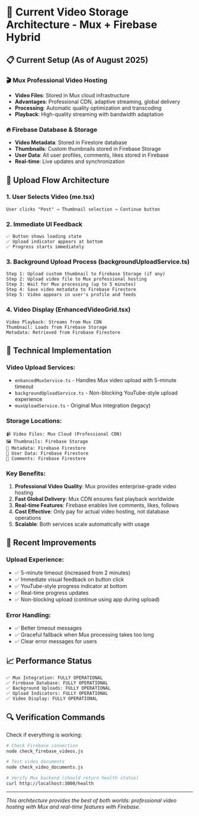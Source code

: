 # 🎯 Current Video Storage Architecture - Mux + Firebase Hybrid

## 📋 **Current Setup (As of August 2025)**

### 🎬 **Mux Professional Video Hosting**
- **Video Files**: Stored in Mux cloud infrastructure
- **Advantages**: Professional CDN, adaptive streaming, global delivery
- **Processing**: Automatic quality optimization and transcoding
- **Playback**: High-quality streaming with bandwidth adaptation

### 🔥 **Firebase Database & Storage**
- **Video Metadata**: Stored in Firestore database
- **Thumbnails**: Custom thumbnails stored in Firebase Storage
- **User Data**: All user profiles, comments, likes stored in Firebase
- **Real-time**: Live updates and synchronization

## 🔄 **Upload Flow Architecture**

### 1. **User Selects Video** (me.tsx)
```
User clicks "Post" → Thumbnail selection → Continue button
```

### 2. **Immediate UI Feedback** 
```
✅ Button shows loading state
✅ Upload indicator appears at bottom
✅ Progress starts immediately
```

### 3. **Background Upload Process** (backgroundUploadService.ts)
```
Step 1: Upload custom thumbnail to Firebase Storage (if any)
Step 2: Upload video file to Mux professional hosting
Step 3: Wait for Mux processing (up to 5 minutes)
Step 4: Save video metadata to Firebase Firestore
Step 5: Video appears in user's profile and feeds
```

### 4. **Video Display** (EnhancedVideoGrid.tsx)
```
Video Playback: Streams from Mux CDN
Thumbnail: Loads from Firebase Storage
Metadata: Retrieved from Firebase Firestore
```

## 🔧 **Technical Implementation**

### **Video Upload Services:**
- `enhancedMuxService.ts` - Handles Mux video upload with 5-minute timeout
- `backgroundUploadService.ts` - Non-blocking YouTube-style upload experience
- `muxUploadService.ts` - Original Mux integration (legacy)

### **Storage Locations:**
```
📹 Video Files: Mux Cloud (Professional CDN)
🖼️ Thumbnails: Firebase Storage
📄 Metadata: Firebase Firestore
👤 User Data: Firebase Firestore
💬 Comments: Firebase Firestore
```

### **Key Benefits:**
1. **Professional Video Quality**: Mux provides enterprise-grade video hosting
2. **Fast Global Delivery**: Mux CDN ensures fast playback worldwide
3. **Real-time Features**: Firebase enables live comments, likes, follows
4. **Cost Effective**: Only pay for actual video hosting, not database operations
5. **Scalable**: Both services scale automatically with usage

## 🚀 **Recent Improvements**

### **Upload Experience:**
- ✅ 5-minute timeout (increased from 2 minutes)
- ✅ Immediate visual feedback on button click
- ✅ YouTube-style progress indicator at bottom
- ✅ Real-time progress updates
- ✅ Non-blocking upload (continue using app during upload)

### **Error Handling:**
- ✅ Better timeout messages
- ✅ Graceful fallback when Mux processing takes too long
- ✅ Clear error messages for users

## 📈 **Performance Status**

```
✅ Mux Integration: FULLY OPERATIONAL
✅ Firebase Database: FULLY OPERATIONAL
✅ Background Uploads: FULLY OPERATIONAL
✅ Upload Indicators: FULLY OPERATIONAL
✅ Video Display: FULLY OPERATIONAL
```

## 🔍 **Verification Commands**

Check if everything is working:
```bash
# Check Firebase connection
node check_firebase_videos.js

# Test video documents
node check_video_documents.js

# Verify Mux backend (should return health status)
curl http://localhost:3000/health
```

---
*This architecture provides the best of both worlds: professional video hosting with Mux and real-time features with Firebase.*
